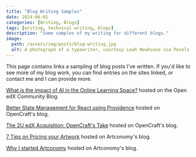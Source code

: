 ```yaml
---
title: "Blog Writing Samples"
date: 2024-06-01
categories: [Writing, Blogs]
tags: [writing, technical writing, blogs]
description: "Some samples of my writing for different blogs."
image:
  path: /assets/img/posts/blog-writing.jpg
  alt: A photograph of a typewriter, courtesy Leah Newhouse via Pexels
---
```


This page contains links a sampling of blog posts I've written. If you'd like to see more of my blog work, you can find entries on the sites linked, or contact me and I can provide more.

[What is the impact of AI in the Online Learning Space?](https://openedx.org/blog/what-is-the-impact-of-ai-in-the-online-learning-space/) hosted on the Open edX Community Blog.

[Better State Management for React using Providence](https://opencraft.com/better-state-management-for-react-using-providence/) hosted on OpenCraft's blog.

[The 2U edX Acquisition: OpenCraft's Take](https://opencraft.com/the-2u-edx-acquisition-opencrafts-take/) hosted on OpenCraft's blog.

[7 Tips on Pricing your Artwork](https://artconomy.com/blog/pricing-your-artwork/) hosted on Artconomy's blog.

[Why I started Artconomy](https://artconomy.com/blog/why-i-started-artconomy/) hosted on Artconomy's blog.

